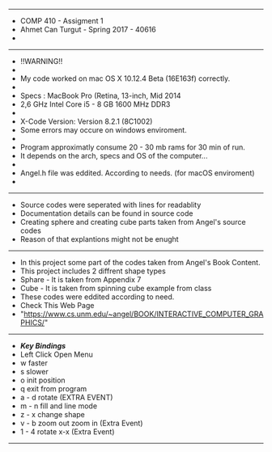 *****************************************************************************
* COMP 410 - Assigment 1 
* Ahmet Can Turgut - Spring 2017 - 40616
*
****************************************************************************** 
*   !!WARNING!! 
*
*   My code worked on mac OS X 10.12.4 Beta (16E163f) correctly. 
*
*   Specs : MacBook Pro (Retina, 13-inch, Mid 2014
*   2,6 GHz Intel Core i5 - 8 GB 1600 MHz DDR3
*
*   X-Code Version: Version 8.2.1 (8C1002)
*   Some errors may occure on windows enviroment. 
*   
*   Program approximatly consume 20 - 30 mb rams for 30 min of run. 
*   It depends on the arch, specs and OS of the computer...
*
*   Angel.h file was eddited. According to needs. (for macOS enviroment)
*
****************************************************************************
* Source codes were seperated with lines for readablity 
* Documentation details can be found in source code
* Creating sphere and creating cube parts taken from Angel's source codes
* Reason of that explantions might not be enught
****************************************************************************
* In this project some part of the codes taken from Angel's Book Content. 
* This project includes 2 diffrent shape types 
* Sphare - It is taken from Appendix 7 
* Cube - It is taken from spinning cube example from class 
* These codes were eddited according to need.
* Check This Web Page
* "https://www.cs.unm.edu/~angel/BOOK/INTERACTIVE_COMPUTER_GRAPHICS/"
*****************************************************************************
*   ___Key Bindings___ 
*   Left Click Open Menu
*   w faster
*   s slower
*   o init position
*   q exit from program
*   a - d rotate (EXTRA EVENT)
*   m - n fill and line mode
*   z - x change shape
*   v - b zoom out zoom in (Extra Event)
*   1 - 4 rotate x-x (Extra Event)

*****************************************************************************


